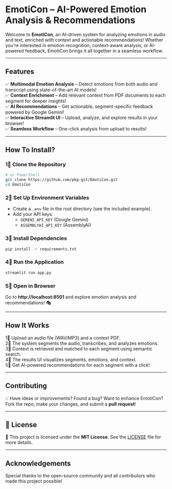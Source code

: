 # EmotiCon – AI-Powered Emotion Analysis & Recommendations

Welcome to **EmotiCon**, an AI-driven system for analyzing emotions in audio and text, enriched with context and actionable recommendations! Whether you're interested in emotion recognition, context-aware analysis, or AI-powered feedback, EmotiCon brings it all together in a seamless workflow.

---

## Features

✅ **Multimodal Emotion Analysis** – Detect emotions from both audio and transcript using state-of-the-art AI models!  
✅ **Context Enrichment** – Add relevant context from PDF documents to each segment for deeper insights!  
✅ **AI Recommendations** – Get actionable, segment-specific feedback powered by Google Gemini!  
✅ **Interactive Streamlit UI** – Upload, analyze, and explore results in your browser!  
✅ **Seamless Workflow** – One-click analysis from upload to results!  

---

## How To Install?

### 1⃣ Clone the Repository
```bash
# or PowerShell
git clone https://github.com/pkp-git/EmotiCon.git
cd EmotiCon
```

### 2⃣ Set Up Environment Variables
- Create a `.env` file in the root directory (see the included example).
- Add your API keys:
  - `GEMINI_API_KEY` (Google Gemini)
  - `ASSEMBLYAI_API_KEY` (AssemblyAI)

### 3⃣ Install Dependencies
```bash
pip install -r requirements.txt
```

### 4⃣ Run the Application
```bash
streamlit run app.py
```

### 5⃣ Open in Browser
Go to **http://localhost:8501** and explore emotion analysis and recommendations! 🎭

---

## How It Works

1⃣ Upload an audio file (WAV/MP3) and a context PDF.  
2⃣ The system segments the audio, transcribes, and analyzes emotions.  
3⃣ Context is retrieved and matched to each segment using semantic search.  
4⃣ The results UI visualizes segments, emotions, and context.  
5⃣ Get AI-powered recommendations for each segment with a click!

---

## Contributing

💡 Have ideas or improvements? Found a bug? Want to enhance EmotiCon?  
Fork the repo, make your changes, and submit a **pull request**!

---

## 📜 License

📝 This project is licensed under the **MIT License**. See the [LICENSE](LICENSE) file for more details.

---

## Acknowledgements

Special thanks to the open-source community and all contributors who made this project possible!
